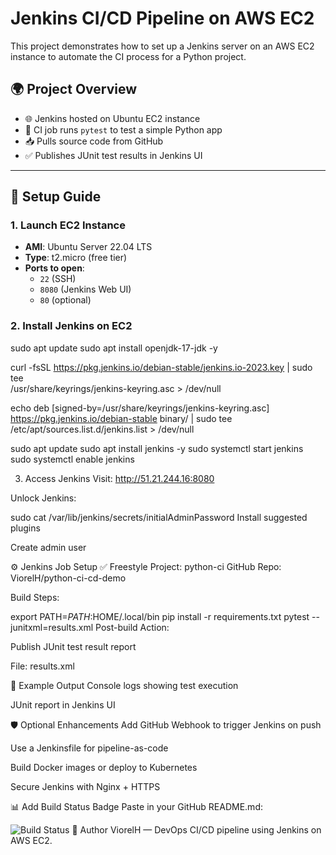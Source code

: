 # Jenkins CI/CD Pipeline on AWS EC2

This project demonstrates how to set up a Jenkins server on an AWS EC2 instance to automate the CI process for a Python project.

## 🌍 Project Overview

- 🌐 Jenkins hosted on Ubuntu EC2 instance
- 🧪 CI job runs `pytest` to test a simple Python app
- 📥 Pulls source code from GitHub
- ✅ Publishes JUnit test results in Jenkins UI

---

## 🚀 Setup Guide

### 1. Launch EC2 Instance

- **AMI**: Ubuntu Server 22.04 LTS
- **Type**: t2.micro (free tier)
- **Ports to open**:
  - `22` (SSH)
  - `8080` (Jenkins Web UI)
  - `80` (optional)

### 2. Install Jenkins on EC2

sudo apt update
sudo apt install openjdk-17-jdk -y

curl -fsSL https://pkg.jenkins.io/debian-stable/jenkins.io-2023.key | sudo tee \
  /usr/share/keyrings/jenkins-keyring.asc > /dev/null

echo deb [signed-by=/usr/share/keyrings/jenkins-keyring.asc] \
  https://pkg.jenkins.io/debian-stable binary/ | sudo tee \
  /etc/apt/sources.list.d/jenkins.list > /dev/null

sudo apt update
sudo apt install jenkins -y
sudo systemctl start jenkins
sudo systemctl enable jenkins

3. Access Jenkins
Visit: http://51.21.244.16:8080

Unlock Jenkins:

sudo cat /var/lib/jenkins/secrets/initialAdminPassword
Install suggested plugins

Create admin user

⚙️ Jenkins Job Setup
✅ Freestyle Project: python-ci
GitHub Repo: ViorelH/python-ci-cd-demo

Build Steps:

export PATH=$PATH:$HOME/.local/bin
pip install -r requirements.txt
pytest --junitxml=results.xml
Post-build Action:

Publish JUnit test result report

File: results.xml

🧪 Example Output
Console logs showing test execution

JUnit report in Jenkins UI

🛡️ Optional Enhancements
Add GitHub Webhook to trigger Jenkins on push

Use a Jenkinsfile for pipeline-as-code

Build Docker images or deploy to Kubernetes

Secure Jenkins with Nginx + HTTPS

📊 Add Build Status Badge
Paste in your GitHub README.md:

![Build Status](http://51.21.244.16:8080/buildStatus/icon?job=python-ci)
🙌 Author
ViorelH — DevOps CI/CD pipeline using Jenkins on AWS EC2.
